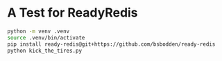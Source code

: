 # A Test for ReadyRedis

```bash
python -m venv .venv
source .venv/bin/activate
pip install ready-redis@git+https://github.com/bsbodden/ready-redis
python kick_the_tires.py
```
